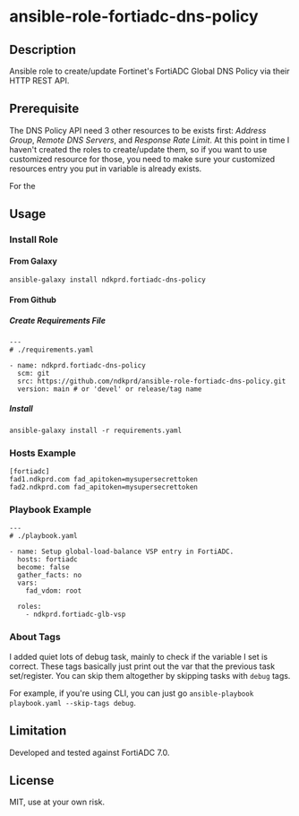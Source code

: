 # ansible-role-fortiadc-dns-policy

## Description

Ansible role to create/update Fortinet's FortiADC Global DNS Policy via their HTTP REST API. 

## Prerequisite

The DNS Policy API need 3 other resources to be exists first: *Address Group*, *Remote DNS Servers*, and *Response Rate Limit*. At this point in time I haven't created the roles to create/update them, so if you want to use customized resource for those, you need to make sure your customized resources entry you put in variable is already exists.

For the 

## Usage

### Install Role

#### From Galaxy

```
ansible-galaxy install ndkprd.fortiadc-dns-policy
```

#### From Github

##### Create Requirements File

```
---
# ./requirements.yaml

- name: ndkprd.fortiadc-dns-policy
  scm: git
  src: https://github.com/ndkprd/ansible-role-fortiadc-dns-policy.git
  version: main # or 'devel' or release/tag name
```

##### Install

```
ansible-galaxy install -r requirements.yaml
```

### Hosts Example

```
[fortiadc]
fad1.ndkprd.com fad_apitoken=mysupersecrettoken
fad2.ndkprd.com fad_apitoken=mysupersecrettoken
```

### Playbook Example

```
---
# ./playbook.yaml

- name: Setup global-load-balance VSP entry in FortiADC.
  hosts: fortiadc
  become: false
  gather_facts: no
  vars:
    fad_vdom: root

  roles:
    - ndkprd.fortiadc-glb-vsp

```

### About Tags

I added quiet lots of debug task, mainly to check if the variable I set is correct. These tags basically just print out the var that the previous task set/register. You can skip them altogether by skipping tasks with `debug` tags.

For example, if you're using CLI, you can just go `ansible-playbook playbook.yaml --skip-tags debug`.

## Limitation

Developed and tested against FortiADC 7.0.

## License

MIT, use at your own risk.